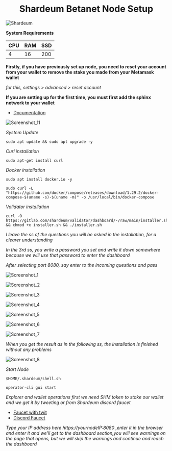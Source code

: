 <h1 align="center">Shardeum Betanet Node Setup </h1>

![Shardeum](https://user-images.githubusercontent.com/100621008/227815941-a6e67be0-5496-4c01-9d9f-3b5556149fdf.jpg)


**System Requirements**

|  CPU  |    RAM     |     SSD    |  
|-------|------------|------------|
|    4  |     16     |    200     |

**Firstly, if you have previously set up node, you need to reset your account from your wallet to remove the stake you made from your Metamask wallet**

*for this,  settings > advanced > reset account*

**If you are setting up for the first time, you must first add the sphinx network to your wallet**
* [Documentation](https://docs.shardeum.org/network/endpoints)

![Screenshot_11](https://user-images.githubusercontent.com/100621008/227813008-6861255d-d594-47f3-9dd8-d5906d939ea2.jpg)

*System Update*
```
sudo apt update && sudo apt upgrade -y
```
*Curl installation*
```
sudo apt-get install curl
```
*Docker installation*
```
sudo apt install docker.io -y
```
```
sudo curl -L "https://github.com/docker/compose/releases/download/1.29.2/docker-compose-$(uname -s)-$(uname -m)" -o /usr/local/bin/docker-compose
```
*Validator installation*
```
curl -O https://gitlab.com/shardeum/validator/dashboard/-/raw/main/installer.sh && chmod +x installer.sh && ./installer.sh
```
*I leave the ss of the questions you will be asked in the installation, for a clearer understanding*

*In the 3rd ss, you write a password you set and write it down somewhere because we will use that password to enter the dashboard*

*After selecting port 8080, say enter to the incoming questions and pass*

![Screenshot_1](https://user-images.githubusercontent.com/100621008/227814368-009ddf39-c092-4320-a72b-f69671b038ef.jpg)

![Screenshot_2](https://user-images.githubusercontent.com/100621008/227814452-f7f65888-253c-476c-90e6-f9299ec142fb.jpg)

![Screenshot_3](https://user-images.githubusercontent.com/100621008/227814590-9f6c6b0c-2afd-4ee0-a6ea-76a963746c5e.jpg)


![Screenshot_4](https://user-images.githubusercontent.com/100621008/227816505-88b4ffeb-9170-4a34-81b7-334336a5bebb.jpg)


![Screenshot_5](https://user-images.githubusercontent.com/100621008/227816513-b184e7e2-713b-4478-bbfe-07626faa5e78.jpg)


![Screenshot_6](https://user-images.githubusercontent.com/100621008/227816529-b84dddd6-b134-4063-8c4b-79e04e3da71a.jpg)


![Screenshot_7](https://user-images.githubusercontent.com/100621008/227816540-96c9ac38-bc7b-4685-b523-b9b967a5a510.jpg)

*When you get the result as in the following ss, the installation is finished without any problems*

![Screenshot_8](https://user-images.githubusercontent.com/100621008/227817229-6ead9283-d07f-43da-b5ec-efebb5317973.jpg)

*Start Node*
```
$HOME/.shardeum/shell.sh
```
```
operator-cli gui start
```
*Explorer and wallet operations*
*first we need SHM token to stake our wallet and we get it by tweeting or from Shardeum discord faucet*
* [Faucet with twit](https://faucet-sphinx.shardeum.org/)
* [Discord Faucet](https://discord.com/channels/933959587462254612/1070780355931541514)

*Type your IP address here https://yournodeIP:8080 ,enter it in the browser and enter it and we'll get to the dashboard section,you will see warnings on the page that opens, but we will skip the warnings and continue and reach the dashboard*












